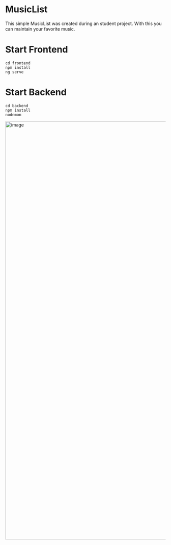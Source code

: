 # MusicList

This simple MusicList was created during an student project. 
With this you can maintain your favorite music. 

# Start Frontend
```
cd frontend
npm install
ng serve
```
# Start Backend
```
cd backend
npm install
nodemon
```

<img width="1312" alt="image" src="https://github.com/sofiekalthof/MusicList/assets/82824083/ebca8c8c-705a-4c5c-97d8-3705b2a5cdf3">


